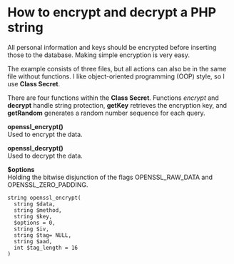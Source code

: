# How to encrypt and decrypt a PHP string

All personal information and keys should be encrypted before inserting those to the database. Making simple encryption is very easy.

The example consists of three files, but all actions can also be in the same file without functions. I like object-oriented programming (OOP) style, so I use **Class Secret**.

There are four functions within the **Class Secret**. Functions *encrypt* and **decrypt** handle string protection, **getKey** retrieves the encryption key, and **getRandom** generates a random number sequence for each query.

**openssl_encrypt()**  
Used to encrypt the data.

**openssl_decrypt()**  
Used to decrypt the data.

**$options**  
Holding the bitwise disjunction of the flags OPENSSL_RAW_DATA and OPENSSL_ZERO_PADDING.

```
string openssl_encrypt(
  string $data,
  string $method,
  string $key,
  $options = 0,
  string $iv,
  string $tag= NULL,
  string $aad,
  int $tag_length = 16
)
```
